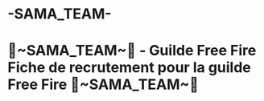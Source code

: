 # -SAMA_TEAM-
# 💎~SAMA_TEAM~💎 - Guilde Free Fire  Fiche de recrutement pour la guilde Free Fire 💎~SAMA_TEAM~💎
